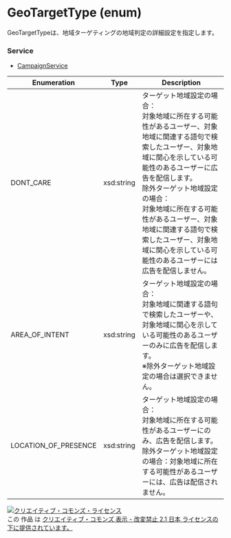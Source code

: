 # GeoTargetType (enum)
GeoTargetTypeは、地域ターゲティングの地域判定の詳細設定を指定します。
### Service
+ [CampaignService](../services/CampaignService.md)

| Enumeration | Type | Description | 
|---|---|---|
| DONT_CARE | xsd:string | ターゲット地域設定の場合：<br>対象地域に所在する可能性があるユーザー、対象地域に関連する語句で検索したユーザー、対象地域に関心を示している可能性のあるユーザーに広告を配信します。<br>除外ターゲット地域設定の場合：<br>対象地域に所在する可能性があるユーザー、対象地域に関連する語句で検索したユーザー、対象地域に関心を示している可能性のあるユーザーには広告を配信しません。 |
| AREA_OF_INTENT | xsd:string | ターゲット地域設定の場合：<br>対象地域に関連する語句で検索したユーザーや、対象地域に関心を示している可能性のあるユーザーのみに広告を配信します。<br>※除外ターゲット地域設定の場合は選択できません。 |
| LOCATION_OF_PRESENCE | xsd:string | ターゲット地域設定の場合：<br>対象地域に所在する可能性があるユーザーにのみ、広告を配信します。<br>除外ターゲット地域設定の場合：対象地域に所在する可能性があるユーザーには、広告は配信されません。 |

<a rel="license" href="http://creativecommons.org/licenses/by-nd/2.1/jp/"><img alt="クリエイティブ・コモンズ・ライセンス" style="border-width:0" src="https://i.creativecommons.org/l/by-nd/2.1/jp/88x31.png" /></a><br />この 作品 は <a rel="license" href="http://creativecommons.org/licenses/by-nd/2.1/jp/">クリエイティブ・コモンズ 表示 - 改変禁止 2.1 日本 ライセンスの下に提供されています。</a>
